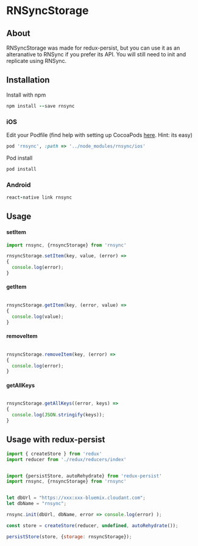 
# RNSyncStorage


## About

RNSyncStorage was made for redux-persist, but you can use it as an alteranative to RNSync if you prefer its API.  You will still need to init and replicate using RNSync.

## Installation

Install with npm
```ruby
npm install --save rnsync
```

### iOS

Edit your Podfile (find help with setting up CocoaPods [here](https://guides.cocoapods.org/using/using-cocoapods.html). Hint: its easy)
```ruby
pod 'rnsync', :path => '../node_modules/rnsync/ios'
```

Pod install
```ruby
pod install
```
### Android

```ruby
react-native link rnsync
```

## Usage

#### setItem
```javascript
import rnsync, {rnsyncStorage} from 'rnsync'

rnsyncStorage.setItem(key, value, (error) =>
{
  console.log(error);
}
```

#### getItem
```javascript

rnsyncStorage.getItem(key, (error, value) =>
{
  console.log(value);
}
```

#### removeItem
```javascript

rnsyncStorage.removeItem(key, (error) =>
{
  console.log(error);
}
```

#### getAllKeys
```javascript

rnsyncStorage.getAllKeys((error, keys) =>
{
  console.log(JSON.stringify(keys));
}
```


## Usage with redux-persist

```javascript
import { createStore } from 'redux'
import reducer from './redux/reducers/index'


import {persistStore, autoRehydrate} from 'redux-persist'
import rnsync, {rnsyncStorage} from 'rnsync'


let dbUrl = "https://xxx:xxx-bluemix.cloudant.com";
let dbName = "rnsync";

rnsync.init(dbUrl, dbName, error => console.log(error) );

const store = createStore(reducer, undefined, autoRehydrate());

persistStore(store, {storage: rnsyncStorage});
```
